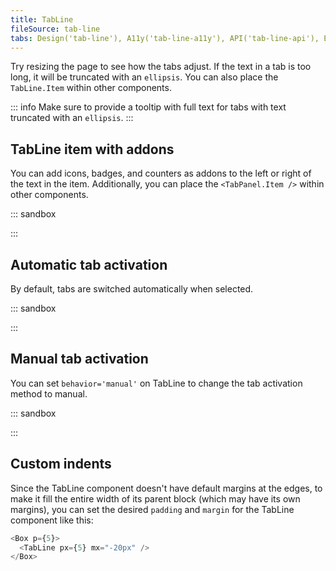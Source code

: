 ```yaml
---
title: TabLine
fileSource: tab-line
tabs: Design('tab-line'), A11y('tab-line-a11y'), API('tab-line-api'), Example('tab-line-code'), Changelog('tab-line-changelog')
---
```


Try resizing the page to see how the tabs adjust. If the text in a tab is too long, it will be truncated with an `ellipsis`. You can also place the `TabLine.Item` within other components.

::: info
Make sure to provide a tooltip with full text for tabs with text truncated with an `ellipsis`.
:::

## TabLine item with addons

You can add icons, badges, and counters as addons to the left or right of the text in the item. Additionally, you can place the `<TabPanel.Item />` within other components.

::: sandbox

<script lang="tsx">
  export Demo from './examples/tab_line_item_addons.tsx';
</script>

:::

## Automatic tab activation

By default, tabs are switched automatically when selected.

::: sandbox

<script lang="tsx">
  export Demo from './examples/automatic_tab_activation.tsx';
</script>

:::

## Manual tab activation

You can set `behavior='manual'` on TabLine to change the tab activation method to manual.

::: sandbox

<script lang="tsx">
  export Demo from './examples/manual_tab_activation.tsx';
</script>

:::

## Custom indents

Since the TabLine component doesn't have default margins at the edges, to make it fill the entire width of its parent block (which may have its own margins), you can set the desired `padding` and `margin` for the TabLine component like this:

```typescript
<Box p={5}>
  <TabLine px={5} mx="-20px" />
</Box>
```
